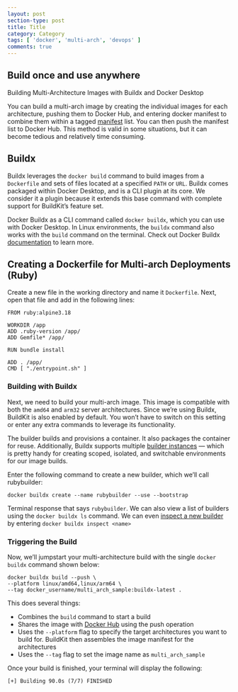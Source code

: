 ```yaml
---
layout: post
section-type: post
title: Title
category: Category
tags: [ 'docker', 'multi-arch', 'devops' ]
comments: true
---
```


## Build once and use anywhere

Building Multi-Architecture Images with Buildx and Docker Desktop

You can build a multi-arch image by creating the individual images for each architecture, pushing them to Docker Hub, and entering docker manifest to combine them within a tagged <a href="https://docs.docker.com/engine/reference/commandline/manifest/?_gl=1*1m616nh*_ga*NjA0Mzg4MzYxLjE3MDE3MDc1NzA.*_ga_XJWPQMJYHQ*MTcwMTcwNzU2OS4xLjEuMTcwMTcwNzg1My41OC4wLjA.">manifest</a> list. You can then push the manifest list to Docker Hub. This method is valid in some situations, but it can become tedious and relatively time consuming.

## Buildx

Buildx leverages the `docker build` command to build images from a `Dockerfile` and sets of files located at a specified `PATH` or `URL`. Buildx comes packaged within Docker Desktop, and is a CLI plugin at its core. We consider it a plugin because it extends this base command with complete support for BuildKit’s feature set.

Docker Buildx as a CLI command called `docker buildx`, which you can use with Docker Desktop. In Linux environments, the `buildx` command also works with the `build` command on the terminal. Check out Docker Buildx <a href="https://docs.docker.com/buildx/working-with-buildx/?_gl=1*1tnnquz*_ga*NjA0Mzg4MzYxLjE3MDE3MDc1NzA.*_ga_XJWPQMJYHQ*MTcwMTcwNzU2OS4xLjEuMTcwMTcwNzk1OC42MC4wLjA.">documentation</a> to learn more.

## Creating a Dockerfile for Multi-arch Deployments (Ruby)

Create a new file in the working directory and name it `Dockerfile`. Next, open that file and add in the following lines:

```
FROM ruby:alpine3.18

WORKDIR /app
ADD .ruby-version /app/
ADD Gemfile* /app/

RUN bundle install

ADD . /app/
CMD [ "./entrypoint.sh" ]
```

### Building with Buildx

Next, we need to build your multi-arch image. This image is compatible with both the `amd64` and `arm32` server architectures. Since we’re using Buildx, BuildKit is also enabled by default. You won’t have to switch on this setting or enter any extra commands to leverage its functionality.

The builder builds and provisions a container. It also packages the container for reuse. Additionally, Buildx supports multiple <a href="https://docs.docker.com/build/#work-with-builder-instances">builder instances</a> — which is pretty handy for creating scoped, isolated, and switchable environments for our image builds.

Enter the following command to create a new builder, which we’ll call rubybuilder:

`docker buildx create --name rubybuilder --use --bootstrap`

Terminal response that says `rubybuilder`. We can also view a list of builders using the `docker buildx ls` command. We can even <a href="https://docs.docker.com/engine/reference/commandline/buildx_inspect/?_gl=1*1swxo1x*_ga*NjA0Mzg4MzYxLjE3MDE3MDc1NzA.*_ga_XJWPQMJYHQ*MTcwMTcwNzU2OS4xLjEuMTcwMTcwODM4NS42MC4wLjA.">inspect a new builder</a> by entering `docker buildx inspect <name>`

### Triggering the Build

Now, we’ll jumpstart your multi-architecture build with the single `docker buildx` command shown below:


```
docker buildx build --push \
--platform linux/amd64,linux/arm64 \
--tag docker_username/multi_arch_sample:buildx-latest .
```


This does several things:

* Combines the `build` command to start a build
* Shares the image with <a href="https://hub.docker.com/?_gl=1*tjbbzs*_ga*NjA0Mzg4MzYxLjE3MDE3MDc1NzA.*_ga_XJWPQMJYHQ*MTcwMTcwNzU2OS4xLjEuMTcwMTcwODUxNy42MC4wLjA.">Docker Hub</a> using the push operation
* Uses the `--platform` flag to specify the target architectures you want to build for. BuildKit then assembles the image manifest for the architectures
* Uses the `--tag` flag to set the image name as `multi_arch_sample`

Once your build is finished, your terminal will display the following:

`[+] Building 90.0s (7/7) FINISHED`


